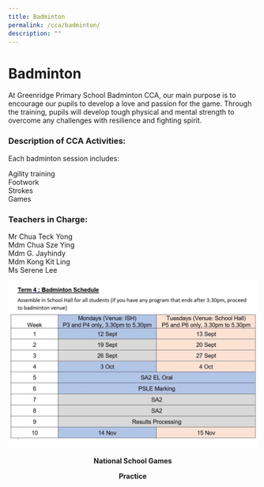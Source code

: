 ```yaml
---
title: Badminton
permalink: /cca/badminton/
description: ""
---
```

# Badminton
At Greenridge Primary School Badminton CCA, our main purpose is to encourage our pupils to develop a love and passion for the game. Through the training, pupils will develop tough physical and mental strength to overcome any challenges with resilience and fighting spirit.

### Description of CCA Activities:  

Each badminton session includes:

Agility training  
Footwork  
Strokes  
Games

### Teachers in Charge:  
  
Mr Chua Teck Yong  
Mdm Chua Sze Ying  
Mdm G. Jayhindy  
Mdm Kong Kit Ling  
Ms Serene Lee

![](/images/Departments/PE,%20CCA%20and%20Aesthetics/Cca/Badminton/Bdminton2022.jpeg)

<p style="text-align: center;"><b>National School Games</b></p>

<p style="text-align: center;"><b>Practice</b></p>